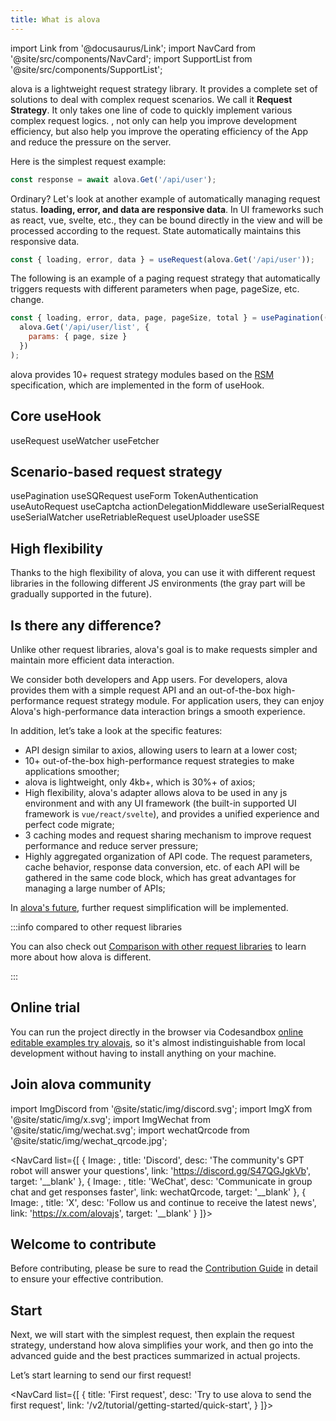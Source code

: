 ```yaml
---
title: What is alova
---
```


import Link from '@docusaurus/Link';
import NavCard from '@site/src/components/NavCard';
import SupportList from '@site/src/components/SupportList';

alova is a lightweight request strategy library. It provides a complete set of solutions to deal with complex request scenarios. We call it **Request Strategy**. It only takes one line of code to quickly implement various complex request logics. , not only can help you improve development efficiency, but also help you improve the operating efficiency of the App and reduce the pressure on the server.

Here is the simplest request example:

```javascript
const response = await alova.Get('/api/user');
```

Ordinary? Let's look at another example of automatically managing request status. **loading, error, and data are responsive data**. In UI frameworks such as react, vue, svelte, etc., they can be bound directly in the view and will be processed according to the request. State automatically maintains this responsive data.

```javascript
const { loading, error, data } = useRequest(alova.Get('/api/user'));
```

The following is an example of a paging request strategy that automatically triggers requests with different parameters when page, pageSize, etc. change.

```javascript
const { loading, error, data, page, pageSize, total } = usePagination((page, size) =>
  alova.Get('/api/user/list', {
    params: { page, size }
  })
);
```

alova provides 10+ request strategy modules based on the [RSM](/v2/tutorial/others/RSM) specification, which are implemented in the form of useHook.

## Core useHook

<Link className="button button--secondary margin-bottom--xs" to="/v2/tutorial/combine-framework/use-request">useRequest</Link>
<Link className="button button--secondary margin-bottom--xs" to="/v2/tutorial/combine-framework/use-watcher">useWatcher</Link>
<Link className="button button--secondary margin-bottom--xs" to="/v2/tutorial/advanced/use-fetcher">useFetcher</Link>

## Scenario-based request strategy

<Link className="button button--secondary margin-bottom--xs" to="/v2/tutorial/strategy/usePagination">usePagination</Link>
<Link className="button button--secondary margin-bottom--xs" to="/v2/tutorial/strategy/sensorless-data-interaction">useSQRequest</Link>
<Link className="button button--secondary margin-bottom--xs" to="/v2/tutorial/strategy/useForm">useForm</Link>
<Link className="button button--secondary margin-bottom--xs" to="/v2/tutorial/strategy/tokenAuthentication">TokenAuthentication</Link>
<Link className="button button--secondary margin-bottom--xs" to="/v2/tutorial/strategy/useAutoRequest">useAutoRequest</Link>
<Link className="button button--secondary margin-bottom--xs" to="/v2/tutorial/strategy/useCaptcha">useCaptcha</Link>
<Link className="button button--secondary margin-bottom--xs" to="/v2/tutorial/strategy/actionDelegationMiddleware">actionDelegationMiddleware</Link>
<Link className="button button--secondary margin-bottom--xs" to="/v2/tutorial/strategy/useSerialRequest">useSerialRequest</Link>
<Link className="button button--secondary margin-bottom--xs" to="/v2/tutorial/strategy/useSerialWatcher">useSerialWatcher</Link>
<Link className="button button--secondary margin-bottom--xs" to="/v2/tutorial/strategy/useRetriableRequest">useRetriableRequest</Link>
<Link className="button button--secondary margin-bottom--xs" to="/v2/tutorial/strategy/useUploader">useUploader</Link>
<Link className="button button--secondary margin-bottom--xs" to="/v2/tutorial/strategy/useSSE">useSSE</Link>

## High flexibility

Thanks to the high flexibility of alova, you can use it with different request libraries in the following different JS environments (the gray part will be gradually supported in the future).

<SupportList showStatus></SupportList>

## Is there any difference?

Unlike other request libraries, alova's goal is to make requests simpler and maintain more efficient data interaction.

We consider both developers and App users. For developers, alova provides them with a simple request API and an out-of-the-box high-performance request strategy module. For application users, they can enjoy Alova's high-performance data interaction brings a smooth experience.

In addition, let’s take a look at the specific features:

- API design similar to axios, allowing users to learn at a lower cost;
- 10+ out-of-the-box high-performance request strategies to make applications smoother;
- alova is lightweight, only 4kb+, which is 30%+ of axios;
- High flexibility, alova's adapter allows alova to be used in any js environment and with any UI framework (the built-in supported UI framework is `vue/react/svelte`), and provides a unified experience and perfect code migrate;
- 3 caching modes and request sharing mechanism to improve request performance and reduce server pressure;
- Highly aggregated organization of API code. The request parameters, cache behavior, response data conversion, etc. of each API will be gathered in the same code block, which has great advantages for managing a large number of APIs;

In [alova's future](/v2/tutorial/others/future), further request simplification will be implemented.

:::info compared to other request libraries

You can also check out [Comparison with other request libraries](/v2/tutorial/others/comparison) to learn more about how alova is different.

:::

## Online trial

You can run the project directly in the browser via Codesandbox [online editable examples try alovajs](/v2/category/examples), so it's almost indistinguishable from local development without having to install anything on your machine.

## Join alova community

import ImgDiscord from '@site/static/img/discord.svg';
import ImgX from '@site/static/img/x.svg';
import ImgWechat from '@site/static/img/wechat.svg';
import wechatQrcode from '@site/static/img/wechat_qrcode.jpg';

<NavCard list={[
{
Image: <ImgDiscord />,
title: 'Discord',
desc: 'The community\'s GPT robot will answer your questions',
link: 'https://discord.gg/S47QGJgkVb',
target: '__blank'
},
{
Image: <ImgWechat />,
title: 'WeChat',
desc: 'Communicate in group chat and get responses faster',
link: wechatQrcode,
target: '__blank'
},
{
Image: <ImgX />,
title: 'X',
desc: 'Follow us and continue to receive the latest news',
link: 'https://x.com/alovajs',
target: '__blank'
}
]}></NavCard>

## Welcome to contribute

Before contributing, please be sure to read the [Contribution Guide](/contributing/overview) in detail to ensure your effective contribution.

## Start

Next, we will start with the simplest request, then explain the request strategy, understand how alova simplifies your work, and then go into the advanced guide and the best practices summarized in actual projects.

Let’s start learning to send our first request!

<NavCard list={[
{
title: 'First request',
desc: 'Try to use alova to send the first request',
link: '/v2/tutorial/getting-started/quick-start',
}
]}></NavCard>
